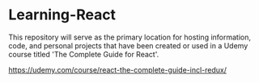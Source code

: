 # Learning-React

This repository will serve as the primary location for hosting information, code, and personal projects that have been created or used in a Udemy course titled 'The Complete Guide for React'.

https://udemy.com/course/react-the-complete-guide-incl-redux/
